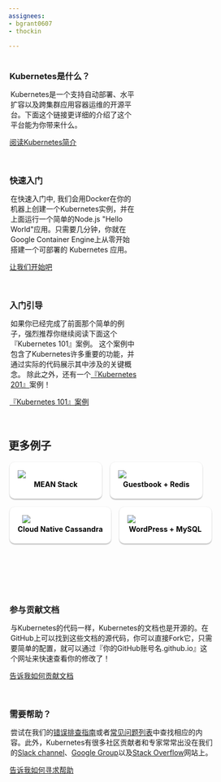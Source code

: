 ```yaml
---
assignees:
- bgrant0607
- thockin

---
```

<style>
h2, h3, h4 {
  border-bottom: 0px !important;
}
.colContainer {
  padding-top:2px;
  padding-left: 2px;
  overflow: auto;
}
#samples a {
  color: #000;
}
.col3rd {
  display: block;
  width: 250px;
  float: left;
  margin-right: 30px;
  margin-bottom: 30px;
  overflow: hidden;
}
.col3rd h3, .col2nd h3 {
  margin-bottom: 0px !important;
}
.col3rd .button, .col2nd .button {
  margin-top: 20px;
  border-radius: 2px;
}
.col3rd p, .col2nd p {
  margin-left: 2px;
}
.col2nd {
  display: block;
  width: 400px;
  float: left;
  margin-right: 30px;
  margin-bottom: 30px;
  overflow: hidden;
}
.shadowbox {
  display: inline;
  float: left;
  text-transform: none;
  font-weight: bold;
  text-align: center;
  text-overflow: ellipsis;
  white-space: nowrap;
  overflow: hidden;
  line-height: 24px;
  position: relative;
  display: block;
  cursor: pointer;
  box-shadow: 0 2px 2px rgba(0,0,0,.24),0 0 2px rgba(0,0,0,.12);
  border-radius: 10px;
  background: #fff;
  transition: all .3s;
  padding: 16px;
  margin: 0 16px 16px 0;
  text-decoration: none;
  letter-spacing: .01em;
}
.shadowbox img {
    min-width: 150px;
    max-width: 150px;
    max-height: 50px;
}
</style>
<div class="colContainer">
  <div class="col3rd">
    <h3>Kubernetes是什么？</h3>
    <p>Kubernetes是一个支持自动部署、水平扩容以及跨集群应用容器运维的开源平台。下面这个链接更详细的介绍了这个平台能为你带来什么。</p>
    <a href="/docs/whatisk8s/" class="button">阅读Kubernetes简介</a>
  </div>
  <div class="col3rd">
    <h3>快速入门</h3>
    <p>在快速入门中, 我们会用Docker在你的机器上创建一个Kubernetes实例，并在上面运行一个简单的Node.js "Hello World"应用。只需要几分钟，你就在Google Container Engine上从零开始搭建一个可部署的 Kubernetes 应用。</p>
    <a href="/docs/hellonode/" class="button">让我们开始吧</a>
  </div>
  <div class="col3rd">
    <h3>入门引导</h3>
    <p>如果你已经完成了前面那个简单的例子，强烈推荐你继续阅读下面这个『Kubernetes 101』案例。 这个案例中包含了Kubernetes许多重要的功能，并通过实际的代码展示其中涉及的关键概念。 除此之外，还有一个<a href="/docs/user-guide/walkthrough/k8s201">『Kubernetes 201』</a>案例！</p>
    <a href="/docs/user-guide/walkthrough/" class="button">『Kubernetes 101』案例</a>
  </div>
</div>

## 更多例子

<div id="samples" class="colContainer">
<a href="/docs/getting-started-guides/meanstack/" class="shadowbox">
  <img src="/images/docs/meanstack/image_0.png"><br/>MEAN Stack
</a>
<a href="https://github.com/kubernetes/kubernetes/tree/{{page.githubbranch}}/examples/guestbook" target="_blank" class="shadowbox">
  <img src="/images/docs/redis.svg"><br/>Guestbook + Redis
</a>
<a href="https://github.com/kubernetes/kubernetes/tree/{{page.githubbranch}}/examples/storage/cassandra" target="_blank" class="shadowbox">
  <img src="/images/docs/cassandra.svg"><br/>Cloud Native Cassandra
</a>
<a href="https://github.com/kubernetes/kubernetes/tree/{{page.githubbranch}}/examples/mysql-wordpress-pd/" target="_blank" class="shadowbox">
  <img src="/images/docs/wordpress.svg"><br/>WordPress + MySQL
</a>
</div>

<p>&nbsp;</p>
<p>&nbsp;</p>

<div class="colContainer">
  <div class="col2nd">
  <h3>参与贡献文档</h3>
  <p>与Kubernetes的代码一样，Kubernetes的文档也是开源的。在GitHub上可以找到这些文档的源代码，你可以直接Fork它，只需要简单的配置，就可以通过『你的GitHub账号名.github.io』这个网址来快速查看你的修改了！</p>
  <a href="/editdocs/" class="button">告诉我如何贡献文档</a>
  </div>
  <div class="col2nd">
  <h3>需要帮助？</h3>
  <p>尝试在我们的<a href="/docs/troubleshooting/">错误排查指南</a>或者<a href="https://github.com/kubernetes/kubernetes/wiki/User-FAQ">常见问题列表</a>中查找相应的内容。此外，Kubernetes有很多社区贡献者和专家常常出没在我们的<a href="http://slack.kubernetes.io/">Slack channel</a>、<a href="https://groups.google.com/forum/#!forum/google-containers">Google Group</a>以及<a href="http://stackoverflow.com/questions/tagged/kubernetes">Stack Overflow</a>网站上。</p>
  <a href="/docs/troubleshooting/" class="button">告诉我如何寻求帮助</a>
  </div>
</div>
